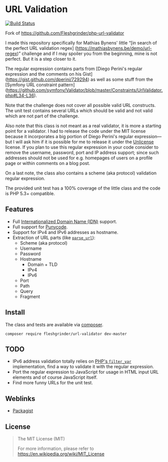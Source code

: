 # URL Validation

[![Build Status](https://travis-ci.org/rogeriopradoj/php-url-validator.svg)](https://travis-ci.org/rogeriopradoj/php-url-validator)

Fork of https://github.com/Fleshgrinder/php-url-validator

I made this repository specifically for Mathias Bynens' little “[in search of the perfect URL validation regex]
(https://mathiasbynens.be/demo/url-regex)” challenge and if I may spoiler you from the beginning, mine is not
perfect. But it is a step closer to it.

The regular expression contains parts from [Diego Perini's regular expression and the comments on his Gist]
(https://gist.github.com/dperini/729294) as well as some stuff from the [Symfony URL constraint pattern]
(https://github.com/symfony/Validator/blob/master/Constraints/UrlValidator.php#L34-L36).

Note that the challenge does not cover all possible valid URL constructs. The unit test contains several URLs which
should be valid and not valid which are not part of the challenge.

Also note that this class is not meant as a real validator, it is more a starting point for a validator. I had to
release the code under the MIT license because it incorporates a big portion of Diego Perini's regular expression—but I
will ask him if it is possible for me to release it under the [Unlicense](http://unlicense.org) license. If you plan to
use this regular expression in your code consider to remove the username, password, port and IP address support; since
such addresses should not be used for e.g. homepages of users on a profile page or within comments on a blog post.

On a last note, the class also contains a scheme (aka protocol) validation regular expression.

The provided unit test has a 100% coverage of the little class and the code is PHP 5.3+ compatible.

## Features
* Full [Internationalized Domain Name (IDN)](https://en.wikipedia.org/wiki/Internationalized_domain_name) support.
* Full support for [Punycode](https://en.wikipedia.org/wiki/Punycode).
* Support for IPv4 and IPv6 addresses as hostname.
* Extraction of URL parts (like [`parse_url`](https://php.net/parse-url)):
  * Scheme (aka protocol)
  * Username
  * Password
  * Hostname
    * Domain + TLD
    * IPv4
    * IPv6
  * Port
  * Path
  * Query
  * Fragment

## Install
The class and tests are available via [composer](https://getcomposer.org/).

```shell
composer require fleshgrinder/url-validator dev-master
```

## TODO
* IPv6 address validation totally relies on [PHP's `filter_var`](https://php.net/filter-var) implementation, find a way 
  to validate it with the regular expression.
* Port the regular expression to JavaScript for usage in HTML input URL elements and of course JavaScript itself.
* Find more funny URLs for the unit test.

## Weblinks
- [Packagist](https://packagist.org/packages/fleshgrinder/url-validator)

## License
> The MIT License (MIT)
>
> For more information, please refer to <https://en.wikipedia.org/wiki/MIT_License>
